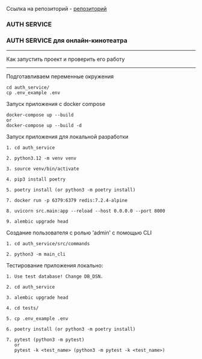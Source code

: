 Ссылка на репозиторий - [репозиторий](https://github.com/SmirnovaT/Auth_sprint_1)

### AUTH SERVICE

### AUTH SERVICE для онлайн-кинотеатра

____________________________________________________________________________
Как запустить проект и проверить его работу
____________________________________________________________________________

Подготавливаем переменные окружения

```
cd auth_service/
cp .env_example .env
```

Запуск приложения с docker compose

```
docker-compose up --build
or
docker-compose up --build -d
```

Запуск приложения для локальной разработки

```
1. cd auth_service

2. python3.12 -m venv venv

3. source venv/bin/activate

4. pip3 install poetry

5. poetry install (or python3 -m poetry install)

7. docker run -p 6379:6379 redis:7.2.4-alpine
 
8. uvicorn src.main:app --reload --host 0.0.0.0 --port 8000

9. alembic upgrade head
```

Создание пользователя с ролью 'admin' с помощью CLI

```
1. cd auth_service/src/commands

2. python3 -m main_cli
```

Тестирование приложения локально:

```
1. Use test database! Change DB_DSN. 

2. cd auth_service

3. alembic upgrade head

4. cd tests/

5. cp .env_example .env

6. poetry install (or python3 -m poetry install)

7. pytest (python3 -m pytest) 
   or 
   pytest -k <test_name> (python3 -m pytest -k <test_name>)
```